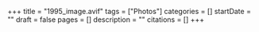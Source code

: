 +++
title = "1995_image.avif"
tags = ["Photos"]
categories = []
startDate = ""
draft = false
pages = []
description = ""
citations = []
+++
